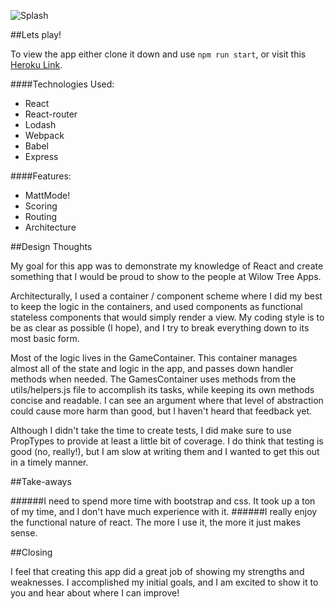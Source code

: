 ![Splash](http://i.imgur.com/tZs9pG1.png)

##Lets play!

To view the app either clone it down and use `npm run start`, or visit this [Heroku Link](http://willow-tree-name-game-jc.herokuapp.com/#/).

####Technologies Used:
 * React
 * React-router
 * Lodash
 * Webpack
 * Babel
 * Express

####Features:
 * MattMode!
 * Scoring
 * Routing
 * Architecture


##Design Thoughts

My goal for this app was to demonstrate my knowledge of React and create something that I would be proud to show to the people at Wilow Tree Apps.

Architecturally, I used a container / component scheme where I did my best to keep the logic in the containers, and used components as functional stateless components that would simply render a view. My coding style is to be as clear as possible (I hope), and I try to break everything down to its most basic form. 

Most of the logic lives in the GameContainer. This container manages almost all of the state and logic in the app, and passes down handler methods when needed. The GamesContainer uses methods from the utils/helpers.js file to accomplish its tasks, while keeping its own methods concise and readable. I can see an argument where that level of abstraction could cause more harm than good, but I haven't heard that feedback yet.

Although I didn't take the time to create tests, I did make sure to use PropTypes to provide at least a little bit of coverage. I do think that testing is good (no, really!), but I am slow at writing them and I wanted to get this out in a timely manner.

##Take-aways

######I need to spend more time with bootstrap and css. It took up a ton of my time, and I don't have much experience with it.
######I really enjoy the functional nature of react. The more I use it, the more it just makes sense.

##Closing

I feel that creating this app did a great job of showing my strengths and weaknesses. I accomplished my initial goals, and I am excited to show it to you and hear about where I can improve!